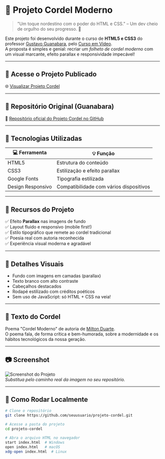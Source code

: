 # 📜 Projeto Cordel Moderno

> "Um toque nordestino com o poder do HTML e CSS." – Um dev cheio de orgulho do seu progresso. 🚀

Este projeto foi desenvolvido durante o curso de **HTML5 e CSS3** do professor [Gustavo Guanabara](https://github.com/gustavoguanabara), pelo [Curso em Vídeo](https://www.cursoemvideo.com/).  
A proposta é simples e genial: recriar um *folheto de cordel moderno* com um visual marcante, efeito parallax e responsividade impecável!

---

## 🔗 Acesse o Projeto Publicado

🌐 [Visualizar Projeto Cordel](https://wanderlywrs.github.io/projeto-cordel/)  

---

## 📂 Repositório Original (Guanabara)

🔗 [Repositório oficial do Projeto Cordel no GitHub](https://github.com/gustavoguanabara/projeto-cordel)

---

## 🧰 Tecnologias Utilizadas

| 💻 Ferramenta | 💡 Função |
|--------------|-----------|
| HTML5 | Estrutura do conteúdo |
| CSS3 | Estilização e efeito parallax |
| Google Fonts | Tipografia estilizada |
| Design Responsivo | Compatibilidade com vários dispositivos |

---

## 🌟 Recursos do Projeto

✅ Efeito **Parallax** nas imagens de fundo  
✅ Layout fluido e responsivo (mobile first!)  
✅ Estilo tipográfico que remete ao cordel tradicional  
✅ Poesia real com autoria reconhecida  
✅ Experiência visual moderna e agradável

---

## 🎨 Detalhes Visuais

- Fundo com imagens em camadas (parallax)
- Texto branco com alto contraste
- Cabeçalhos destacados
- Rodapé estilizado com créditos poéticos
- Sem uso de JavaScript: só HTML + CSS na veia!

---

## 📜 Texto do Cordel

Poema "Cordel Moderno" de autoria de [Milton Duarte](https://www.recantodasletras.com.br/poesias/3186743).  
O poema fala, de forma crítica e bem-humorada, sobre a modernidade e os hábitos tecnológicos da nossa geração.

---

## 📷 Screenshot

![Screenshot do Projeto](caminho/para/screenshot.png)  
*Substitua pelo caminho real da imagem no seu repositório.*

---

## 🚀 Como Rodar Localmente

```bash
# Clone o repositório
git clone https://github.com/seuusuario/projeto-cordel.git

# Acesse a pasta do projeto
cd projeto-cordel

# Abra o arquivo HTML no navegador
start index.html  # Windows
open index.html   # macOS
xdg-open index.html  # Linux
